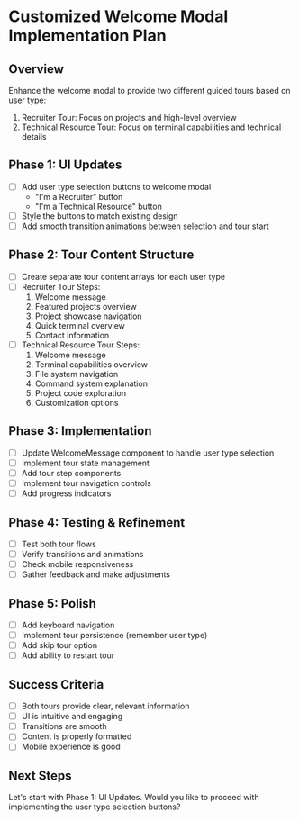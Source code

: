 # Customized Welcome Modal Implementation Plan

## Overview
Enhance the welcome modal to provide two different guided tours based on user type:
1. Recruiter Tour: Focus on projects and high-level overview
2. Technical Resource Tour: Focus on terminal capabilities and technical details

## Phase 1: UI Updates
- [ ] Add user type selection buttons to welcome modal
  - "I'm a Recruiter" button
  - "I'm a Technical Resource" button
- [ ] Style the buttons to match existing design
- [ ] Add smooth transition animations between selection and tour start

## Phase 2: Tour Content Structure
- [ ] Create separate tour content arrays for each user type
- [ ] Recruiter Tour Steps:
  1. Welcome message
  2. Featured projects overview
  3. Project showcase navigation
  4. Quick terminal overview
  5. Contact information
- [ ] Technical Resource Tour Steps:
  1. Welcome message
  2. Terminal capabilities overview
  3. File system navigation
  4. Command system explanation
  5. Project code exploration
  6. Customization options

## Phase 3: Implementation
- [ ] Update WelcomeMessage component to handle user type selection
- [ ] Implement tour state management
- [ ] Add tour step components
- [ ] Implement tour navigation controls
- [ ] Add progress indicators

## Phase 4: Testing & Refinement
- [ ] Test both tour flows
- [ ] Verify transitions and animations
- [ ] Check mobile responsiveness
- [ ] Gather feedback and make adjustments

## Phase 5: Polish
- [ ] Add keyboard navigation
- [ ] Implement tour persistence (remember user type)
- [ ] Add skip tour option
- [ ] Add ability to restart tour

## Success Criteria
- [ ] Both tours provide clear, relevant information
- [ ] UI is intuitive and engaging
- [ ] Transitions are smooth
- [ ] Content is properly formatted
- [ ] Mobile experience is good

## Next Steps
Let's start with Phase 1: UI Updates. Would you like to proceed with implementing the user type selection buttons? 